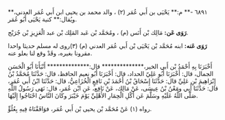 ٦٨٩١ -** م:** يَحْيَى بن أَبي عُمَر (٢) ، والد محمد بن يحيى ابن أَبي عُمَر العدني،** ويُقال:** كنية يَحْيَى أَبُو عُمَر.

**رَوَى عَن:** مَالِك بْن أَنَس (م) ، ومُحَمَّد بْن عَبد المَلِك بْن عبد الْعَزِيزِ بْن جُرَيْج.

**رَوَى عَنه:** ابنه مُحَمَّد بْن يَحْيَى بْن أَبي عُمَر العدني (م) (٣)روى له مسلم حديثا واحدا مقرونا بغيره، وقَدْ وقع لنا بعلو عنه.

أَخْبَرَنَا بِهِ أَحْمَدُ بْن أَبي الخير،************** قال:************** أَنْبَأَنَا أَبُو الْحَسَنِ الجمال، قال: أَخْبَرَنَا أَبُو عَلِيّ الحداد، قال: أَخْبَرَنَا أَبُو نعيم الحافظ، قال: حَدَّثَنَا مُحَمَّدُ بْنُ إِبْرَاهِيمَ بْنِ عَلِيِّ قال: حَدَّثَنَا إِسْحَاقُ بْنُ أَحْمَدَ بْنِ نَافِعٍ الْخُزَاعِيُّ، قال: حَدَّثَنَا ابْنُ أَبي عُمَر، قال: حَدَّثَنَا أَبِي ومَعْنُ بْنُ عِيسَى، عَنْ مَالِك، عَنْ نَافِع، عَنِ ابْن عُمَر، قال: نَهَى رَسُولُ اللَّهِ صَلَّى اللَّهُ عَلَيْهِ وسَلَّمَ عَن أَكْلِ الْحِمَارِ الأَهْلِيِّ يَوْمَ خَيْبَرَ وكَانَ النَّاسُ احْتَاجُوا إِلَيْهَا.

رواه (١) عَنْ مُحَمَّد بْن يحيى بْن أَبي عُمَر، فوَافَقْنَاهُ فِيهِ بِعُلُوٍّ.